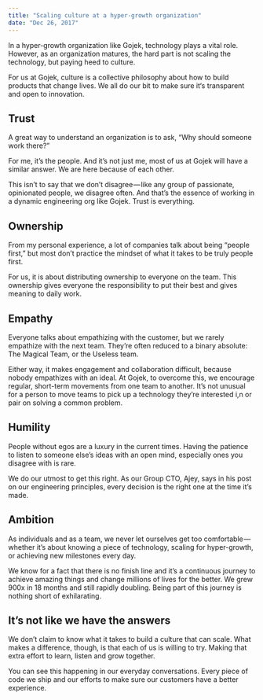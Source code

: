 ```yaml
---
title: "Scaling culture at a hyper-growth organization"
date: "Dec 26, 2017"
---
```


In a hyper-growth organization like Gojek, technology plays a vital role. However, as an organization matures, the hard part is not scaling the technology, but paying heed to culture.

For us at Gojek, culture is a collective philosophy about how to build products that change lives. We all do our bit to make sure it‘s transparent and open to innovation.

## Trust

A great way to understand an organization is to ask, “Why should someone work there?”

For me, it’s the people. And it’s not just me, most of us at Gojek will have a similar answer. We are here because of each other.

This isn’t to say that we don’t disagree — like any group of passionate, opinionated people, we disagree often. And that’s the essence of working in a dynamic engineering org like Gojek. Trust is everything.

## Ownership

From my personal experience, a lot of companies talk about being “people first,” but most don’t practice the mindset of what it takes to be truly people first.

For us, it is about distributing ownership to everyone on the team. This ownership gives everyone the responsibility to put their best and gives meaning to daily work.

## Empathy

Everyone talks about empathizing with the customer, but we rarely empathize with the next team. They’re often reduced to a binary absolute: The Magical Team, or the Useless team.

Either way, it makes engagement and collaboration difficult, because nobody empathizes with an ideal. At Gojek, to overcome this, we encourage regular, short-term movements from one team to another. It’s not unusual for a person to move teams to pick up a technology they’re interested i,n or pair on solving a common problem.

## Humility

People without egos are a luxury in the current times. Having the patience to listen to someone else’s ideas with an open mind, especially ones you disagree with is rare.

We do our utmost to get this right. As our Group CTO, Ajey, says in his post on our engineering principles, every decision is the right one at the time it’s made.

## Ambition

As individuals and as a team, we never let ourselves get too comfortable — whether it’s about knowing a piece of technology, scaling for hyper-growth, or achieving new milestones every day.

We know for a fact that there is no finish line and it’s a continuous journey to achieve amazing things and change millions of lives for the better. We grew 900x in 18 months and still rapidly doubling. Being part of this journey is nothing short of exhilarating.

## It’s not like we have the answers

We don’t claim to know what it takes to build a culture that can scale. What makes a difference, though, is that each of us is willing to try. Making that extra effort to learn, listen and grow together.

You can see this happening in our everyday conversations. Every piece of code we ship and our efforts to make sure our customers have a better experience.
